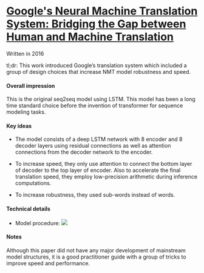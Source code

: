 # [Google's Neural Machine Translation System: Bridging the Gap between Human and Machine Translation]( https://arxiv.org/abs/1609.08144)
Written in 2016

tl;dr: This work introduced Google’s translation system which included a group of design choices that increase NMT model robustness and speed.

#### Overall impression
This is the original seq2seq model using LSTM. This model has been a long time standard choice before the invention of transformer for sequence modeling tasks.

#### Key ideas
-	The model consists of a deep LSTM network with 8 encoder and 8 decoder layers using residual connections as well as attention connections from the decoder network to the encoder.

-	To increase speed, they only use attention to connect the bottom layer of decoder to the top layer of encoder. Also to accelerate the final translation speed, they employ low-precision arithmetic during inference computations.

-	To increase robustness, they used sub-words instead of words.

#### Technical details
- Model procedure:
![](https://www.pinchofintelligence.com/wp-content/uploads/2016/11/2016-11-28-11_25_12-1611.04558v1.pdf.png)

#### Notes
Although this paper did not have any major development of mainstream model structures, it is a good practitioner guide with a group of tricks to improve speed and performance. 

